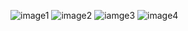 ![image1](https://user-images.githubusercontent.com/98834933/153700525-91b3dc5e-6c7b-48e6-aaa5-b9856fa12a04.JPG)
![image2](https://user-images.githubusercontent.com/98834933/153700552-abc96676-1ff7-492f-982e-c995541b4ad4.JPG)
![iamge3](https://user-images.githubusercontent.com/98834933/153700555-4420d424-559b-48bf-975f-69b89d3a3b23.JPG)
![image4](https://user-images.githubusercontent.com/98834933/153700556-7cd235a6-e447-4ef7-a07e-dd7d3a0db801.JPG)
